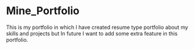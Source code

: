 # Mine_Portfolio
This is my portfolio in which I have created resume type portfolio about my skills and projects but In future I want to  add some extra feature in this portfolio.
